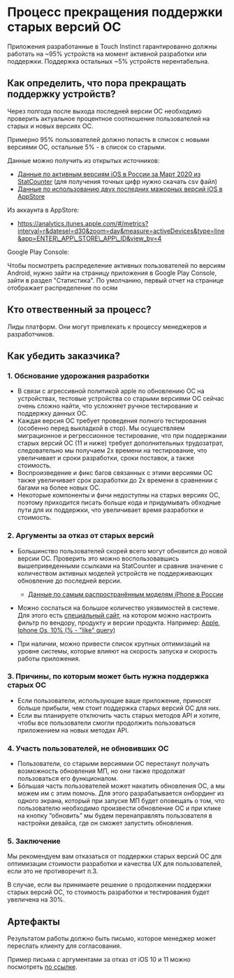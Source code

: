 # Процесс прекращения поддержки старых версий ОС

Приложения разработанные в Touch Instinct гарантированно должны работать на ~95% устройств на момент активной разработки или поддержки. Поддержка остальных ~5% устройств нерентабельна.

## Как определить, что пора прекращать поддержку устройств?

Через полгода после выхода последней версии ОС необходимо проверить актуальное процентное соотношение пользователей на старых и новых версиях ОС.

Примерно 95% пользователей должно попасть в список с 
новыми версиями ОС, остальные 5% - в список со старыми.

Данные можно получить из открытых источников:

- [Данные по активным версиям iOS в России за Март 2020 из StatCounter](https://gs.statcounter.com/ios-version-market-share/mobile/russian-federation/#monthly-202003-202003-bar) (для получения точных цифр нужно скачать csv файл)
- [Данные по использованию двух последних мажорных версий iOS в AppStore](https://developer.apple.com/support/app-store/)


Из аккаунта в AppStore:

- https://analytics.itunes.apple.com/#/metrics?interval=r&datesel=d30&zoom=day&measure=activeDevices&type=line&app=ENTER\_APP\_STORE\_APP\_ID&view_by=4

Google Play Console:

Чтобы посмотреть распределение активных пользователей по версиям Android, нужно зайти на страницу приложения в Google Play Console, зайти в раздел "Статистика". По умолчанию, первый отчет на странице отображает распределение по осям


## Кто отвественный за процесс?
Лиды платформ. Они могут привлекать к процессу менеджеров и разработчиков.

## Как убедить заказчика?

### 1. Обснование удорожания разработки

- В связи с агрессивной политикой apple по обновлению ОС на устройствах, тестовые устройства со старыми версиями ОС сейчас очень сложно найти, что усложняет ручное тестирование и поддержку данных ОС.
- Каждая версия ОС требует проведения полного тестирования (особенно перед выкладкой в стор). Мы осуществляем миграционное и регрессионное тестирование, что при поддержании старых версий ОС (11 и ниже) требует дополнительных трудозатрат, следовательно мы получаем 2х времени на тестирование, что увеличивает и сроки разработки, сроки поставок, а также стоимость.
- Воспроизведение и фикс багов связанных с этими версиями ОС также увеличивает срок разработки  до 2x времени в сравнении с багами на более новых ОС.
- Некоторые компоненты и фичи недоступны на старых версиях ОС, поэтому приходится писать больше кода  и придумывать обходные пути для их поддержки, что увеличивает время разработки и стоимость.

### 2. Аргументы за отказ от старых версий

- Большинство пользователей скорей всего могут обновится до новой версии ОС. Проверить это можно воспользовавшись вышеприведенными ссылками на StatCounter и сравнив значение с количеством активных моделей устройств не поддерживающих обновление до последней версии.
	- [Данные по самым распространённым моделям iPhone в России](https://deviceatlas.com/blog/most-popular-iphones#russia)

- Можно сослаться на большое количество уязвимостей в системе. Для этого есть [специальный сайт](https://www.cvedetails.com), на котором можно настроить фильтр по вендору, продукту и версии продукта. Например: [Apple, Iphone Os, 10% (% - "like" query)](https://www.cvedetails.com/version-search.php?vendor=Apple&product=Iphone+Os&version=10%25)
- При наличии, можно привести список крупных оптимизаций на уровне системы, которые влияют на скорость запуска и скорость работы приложения.

### 3. Причины, по которым может быть нужна поддержка старых ОС

- Если пользователи, использующие ваше приложение, приносят больше прибыли, чем стоит поддержка старых версий ОС для них.
- Если вы планируете отключить часть старых методов API и хотите, чтобы все пользователи смогли продолжить пользоваться приложением на новых методах API.

### 4. Участь пользователей, не обновивших ОС

- Пользователи, cо старыми версиямии ОС перестанут получать возможность обновления МП, но они также продолжат пользоваться его функционалом.
- Бóльшая часть пользователей может накатить обновления OC, а мы можем им с этим помочь. Для этого разрабатывается онбординг из одного экрана, который при запуске МП будет оповещать о том, что пользователю необходимо произвести обновление ОС и при клике на кнопку “обновить” мы будем перенаправлять пользователя в настройки девайса, где он сможет запустить обновления. 

### 5. Заключение

Мы рекомендуем вам отказаться от поддержки старых версий ОС для оптимизации стоимости разработки и качества UX для пользователей, если это не противоречит п.3.

В случае, если вы принимаете решение о продолжении поддержки старых версий ОС, то стоимость разработки и тестирования будет увеличена на 30%.

## Артефакты

Результатом работы должно быть письмо, которое менеджер может переслать клиенту для согласования.

Пример письма с аргументами за отказ от iOS 10 и 11 можно посмотреть [по ссылке](https://docs.google.com/document/d/1CJGqoJvgy1VKPTmqRLW-IsPND-xvjKpxQSD7AQnJ2pI/).
